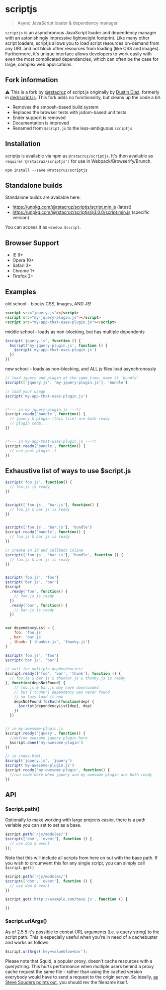 # scriptjs

> Async JavaScript loader & dependency manager

`scriptjs` is an asynchronous JavaScript loader and dependency manager with an astonishingly impressive lightweight footprint. Like many other script loaders, scriptjs allows you to load script resources on-demand from any URL and not block other resources from loading (like CSS and images). Furthermore, it's unique interface allows developers to work easily with even the most complicated dependencies, which can often be the case for large, complex web applications.

## Fork information

:warning: This is a fork by [@rstacruz](https://github.com/rstacruz) of script.js originally by [Dustin Diaz](http://github.com/ded), formerly in [ded/script.js](https://github.com/ded/script.js). This fork adds no functionality, but cleans up the code a bit.

- Removes the smoosh-based build system
- Replaces the browser tests with jsdom-based unit tests
- Ender support is removed
- Documentation is improved
- Renamed from `$script.js` to the less-ambiguous `scriptjs`

## Installation

scriptjs is available via npm as `@rstacruz/scriptjs`. It's then available as `require('@rstacruz/scriptjs')` for use in Webpack/Browserify/Brunch.

```
npm install --save @rstacruz/scriptjs
```

## Standalone builds

Standalone builds are available here:

- <https://unpkg.com/@rstacruz/scriptjs/script.min.js> (latest)
- <https://unpkg.com/@rstacruz/scriptjs@3.0.0/script.min.js> (specific version)

You can access it as `window.$script`.

## Browser Support

  * IE 6+
  * Opera 10+
  * Safari 3+
  * Chrome 1+
  * Firefox 2+

## Examples

old school - blocks CSS, Images, AND JS!

``` html
<script src="jquery.js"></script>
<script src="my-jquery-plugin.js"></script>
<script src="my-app-that-uses-plugin.js"></script>
```

middle school - loads as non-blocking, but has multiple dependents

``` js
$script('jquery.js', function () {
  $script('my-jquery-plugin.js', function () {
    $script('my-app-that-uses-plugin.js')
  })
})
```

new school - loads as non-blocking, and ALL js files load asynchronously

``` js
// load jquery and plugin at the same time. name it 'bundle'
$script(['jquery.js', 'my-jquery-plugin.js'], 'bundle')

// load your usage
$script('my-app-that-uses-plugin.js')


/*--- in my-jquery-plugin.js ---*/
$script.ready('bundle', function() {
  // jquery & plugin (this file) are both ready
  // plugin code...
})


/*--- in my-app-that-uses-plugin.js ---*/
$script.ready('bundle', function() {
  // use your plugin :)
})
```

## Exhaustive list of ways to use $script.js

``` js
$script('foo.js', function() {
  // foo.js is ready
})


$script(['foo.js', 'bar.js'], function() {
  // foo.js & bar.js is ready
})


$script(['foo.js', 'bar.js'], 'bundle')
$script.ready('bundle', function() {
  // foo.js & bar.js is ready
})

// create an id and callback inline
$script(['foo.js', 'bar.js'], 'bundle', function () {
  // foo.js & bar.js is ready
})


$script('foo.js', 'foo')
$script('bar.js', 'bar')
$script
  .ready('foo', function() {
    // foo.js is ready
  })
  .ready('bar', function() {
    // bar.js is ready
  })


var dependencyList = {
    foo: 'foo.js'
  , bar: 'bar.js'
  , thunk: ['thunkor.js', 'thunky.js']
}

$script('foo.js', 'foo')
$script('bar.js', 'bar')

// wait for multiple depdendencies!
$script.ready(['foo', 'bar', 'thunk'], function () {
  // foo.js & bar.js & thunkor.js & thunky.js is ready
}, function(depsNotFound) {
    // foo.js & bar.js may have downloaded
    // but ['thunk'] dependency was never found
    // so lazy load it now
    depsNotFound.forEach(function(dep) {
      $script(dependencyList[dep], dep)
    })
  })


// in my-awesome-plugin.js
$script.ready('jquery', function() {
  //define awesome jquery plugin here
  $script.done('my-awesome-plugin')
})

// in index.html
$script('jquery.js', 'jquery')
$script('my-awesome-plugin.js')
$script.ready('my-awesome-plugin', function() {
  //run code here when jquery and my awesome plugin are both ready
})
```

## API

### $script.path()

Optionally to make working with large projects easier, there is a path variable you can set to set as a base.

``` js
$script.path('/js/modules/')
$script(['dom', 'event'], function () {
  // use dom & event
});
```

Note that this will include all scripts from here on out with the base path. If you wish to circumvent this for any single script, you can simply call <code>$script.get()</code>

``` js
$script.path('/js/modules/')
$script(['dom', 'event'], function () {
  // use dom & event
})

$script.get('http://example.com/base.js', function () {

})
```

### $script.urlArgs()
As of 2.5.5 it's possible to concat URL arguments (i.e. a query string) to the script path.
This is especially useful when you're in need of a cachebuster and works as follows:

```js
$script.urlArgs('key=value&foo=bar');
```

Please note that Squid, a popular proxy, doesn’t cache resources with a querystring. This hurts performance when multiple users behind a proxy cache request the same file – rather than using the cached version everybody would have to send a request to the origin server. So ideally, [as Steve Souders points out](http://www.stevesouders.com/blog/2008/08/23/revving-filenames-dont-use-querystring/), you should rev the filename itself.
